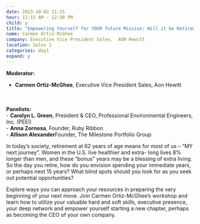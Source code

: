 ```yaml
---
date: 2013-10-02 11:15
hour: 11:15 AM - 12:30 PM
child: y
title: "Empowering Yourself for YOUR future Mission: Will it be Retirement?"
name: Carmen Ortiz-McGhee
company: Executive Vice President Sales,  AON Hewitt
location: Salon 1
categories: day1
expand: y
---
```

<strong>Moderator:</strong><br/>
- <strong>Carmen Ortiz-McGhee</strong>, Executive Vice President Sales, Aon Hewitt
<br />
<br/>
<strong>Panelists:</strong><br/>
- <strong>Carolyn L. Green</strong>, President & CEO, Professional Environmental
Engineers, Inc. (PEEI)
<br />
- <strong>Anna Zornosa</strong>, Founder, Ruby Ribbon
<br />
- <strong>Allison Alexander</strong>Founder, The Milestone Portfolio Group 
<br />


In today’s society, retirement at 62 years of age means for most of us – “MY next journey”. Women in the U.S. live healthier and extra- long lives 8% longer than men, and these “bonus” years may be a blessing of extra living. So the day you retire, how do you envision spending your immediate years, or perhaps next 15 years? What blind spots should you look for as you seek out potential opportunities?

Explore ways you can approach your resources in preparing the very beginning of your next move. Join Carmen Ortiz-McGhee’s workshop and learn how to utilize your valuable hard and soft skills, executive presence, your deep network and empower yourself starting a new chapter, perhaps as becoming the CEO of your own company.